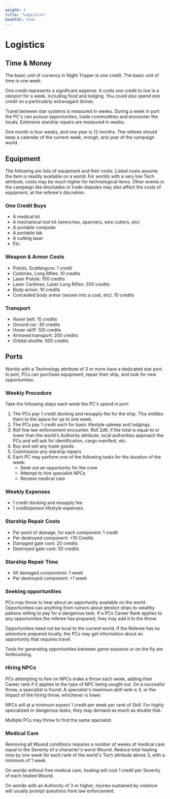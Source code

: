 ```yaml
---
weight: 4
title: "Logistics"
bookToC: true
---
```


# Logistics

## Time & Money
The basic unit of currency in Night Tripper is one credit. The basic unit of time is one week.

One credit represents a significant expense. It costs one credit to live in a starport for a week, including food and lodging. You could also spend one credit on a particularly extravagant dinner.

Travel between star systems is measured in weeks. During a week in port the PC's can pursue opportunities, trade commodities and encounter the locals. Extensive starship repairs are measured in weeks. 

One month is four weeks, and one year is 12 months. The referee should keep a calendar of the current week, mongh, and year of the campaign world.

## Equipment
The following are lists of equipment and their costs. Listed costs assume the item is readily available on a world. For worlds with a very low Tech attribute, costs may be much higher for technological items. Other events in the campaign like blockades or trade disputes may also affect the costs of equipment, at the referee's discretion.

### One Credit Buys
* A medical kit
* A mechanical tool kit (wrenches, spanners, wire cutters, etc)
* A portable computer
* A portable lab
* A cutting laser
* Etc.

### Weapon & Armor Costs
* Pistols, Scatterguns: 1 credit
* Carbines, Long Rifles: 10 credits
* Laser Pistols: 100 credits
* Laser Carbines, Laser Long Rifles: 200 credits
* Body armor: 10 credits
* Concealed body armor (woven into a coat, etc): 10 credits

### Transport
* Hover belt: 15 credits
* Ground car: 30 credits
* Hover skiff: 100 credits
* Armored transport: 200 credits
* Orbital shuttle: 500 credits

## Ports
Worlds with a Technology attribute of 3 or more have a dedicated star port. In port, PCs can purchase equipment, repair their ship, and look for new opportunities.

### Weekly Procedure
Take the following steps each week the PC's spend in port:

1. The PCs pay 1 credit docking and resupply fee for the ship. This entitles them to the space for up to one week.
2. The PCs pay 1 credit each for basic lifestyle upkeep and lodgings.
3. Roll fow law enforcement encounter. Roll 2d6, if the total is equal to or lower than the world's Authority attribute, local authorities approach the PCs and will ask for identification, cargo manifest, etc.
4. Buy and sell any trade goods.
5. Commission any starship repairs
6. Each PC may perform one of the following tasks for the duration of the week:
    * Seek out an opportunity for the crew
    * Attempt to hire specialist NPCs
    * Recieve medical care

### Weekly Expenses
* 1 credit docking and resupply fee
* 1 credit/person lifestyle expenses

### Starship Repair Costs
* Per point of damage, for each component: 1 credit
* Per destroyed component: +10 Credits
* Damaged gate core: 20 credits
* Destroyed gate core: 50 credits

### Starship Repair Time
* All damaged components: 1 week
* Per destroyed component: +1 week

### Seeking opportunities
PCs may throw to hear about an opportunity available on the world. Opportunities can anything from rumors about derelict ships to wealthy patrons willing to pay for a dangerous task. If a PCs Career Rank applies to any opportunities the referee has prepared, they may add it to the throw.

Opportunities need not be local to the current world. If the Referee has no adventure prepared locally, the PCs may get information about an opportunity that requires travel.

Tools for generating opportunities between game sessions or on the fly are forthcoming.

### Hiring NPCs
PCs attempting to hire on NPCs make a throw each week, adding their Career rank if it applies to the type of NPC being sought out. On a succesful throw, a specialist is found. A specialist's maximum skill rank is 3, or the Impact of the hiring throw, whichever is lower.

NPCs will at a minimum expect 1 credit per week per rank of Skill. For highly specialized or dangerous tasks, they may demand as much as double that.

Multiple PCs may throw to find the same specialist.

### Medical Care
Removing all Wound conditions requires a number of weeks of medical care equal to the Severity of a character's worst Wound. Reduce total healing time by one week for each rank of the world's Tech attribute above 3, with a minimum of 1 week. 

On worlds without free medical care, healing will cost 1 credit per Severity of each healed Wound.

On worlds with an Authority of 3 or higher, injuries sustained by violence will usually prompt questions from law enforcement.